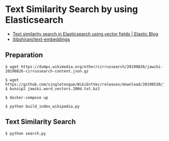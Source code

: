 # Text Similarity Search by using Elasticsearch

- [Text similarity search in Elasticsearch using vector fields \| Elastic Blog](https://www.elastic.co/jp/blog/text-similarity-search-with-vectors-in-elasticsearch)
- [jtibshirani/text\-embeddings](https://github.com/jtibshirani/text-embeddings)

## Preparation

```
$ wget https://dumps.wikimedia.org/other/cirrussearch/20190826/jawiki-20190826-cirrussearch-content.json.gz

$ wget https://github.com/singletongue/WikiEntVec/releases/download/20190520/jawiki.word_vectors.200d.txt.bz2
$ bunzip2 jawiki.word_vectors.200d.txt.bz2
```

```
$ docker-compose up
```

```
$ python build_index_wikipedia.py
```

## Text Similarity Search

```
$ python search.py
```
